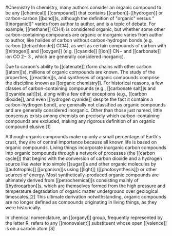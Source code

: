 #Chemistry 
In chemistry, many authors consider an organic compound to be any [[chemical]] [[compound]] that contains [[carbon]]-[[hydrogen]] or carbon-carbon [[bond]]s, although the definition of "organic" versus "[[inorganic]]" varies from author to author, and is a topic of debate. For example, [[methane]] (CH4) is considered organic, but whether some other carbon-containing compounds are organic or inorganic varies from author to author, like halides of carbon without carbon-hydrogen bonds (e.g. carbon [[tetrachloride]] CCl4), as well as certain compounds of carbon with [[nitrogen]] and [[oxygen]] (e.g. [[cyanide]] [[ion]] CN− and [[carbonate]] ion CO
2−
3
, which are generally considered inorganic).

Due to carbon's ability to [[catenate]] (form chains with other carbon [[atom]]s), millions of organic compounds are known. The study of the properties, [[reaction]]s, and syntheses of organic compounds comprise the discipline known as [[organic chemistry]]. For historical reasons, a few classes of carbon-containing compounds (e.g., [[carbonate salt]]s and [[cyanide salt]]s), along with a few other exceptions (e.g., [[carbon dioxide]], and even [[hydrogen cyanide]] despite the fact it contains a carbon-hydrogen bond), are generally not classified as organic compounds and are generally considered inorganic. Other than those just named, little consensus exists among chemists on precisely which carbon-containing compounds are excluded, making any rigorous definition of an organic compound elusive.[1]

Although organic compounds make up only a small percentage of Earth's crust, they are of central importance because all known life is based on organic compounds. Living things incorporate inorganic carbon compounds into organic compounds through a network of processes (the [[carbon cycle]]) that begins with the conversion of carbon dioxide and a hydrogen source like water into simple [[sugar]]s and other organic molecules by [[autotrophic]] [[organism]]s using [[light]] ([[photosynthesis]]) or other sources of energy. Most synthetically-produced organic compounds are ultimately derived from [[petrochemical]]s consisting mainly of [[hydrocarbon]]s, which are themselves formed from the high pressure and temperature degradation of organic matter underground over geological timescales.[2] This ultimate derivation notwithstanding, organic compounds are no longer defined as compounds originating in living things, as they were historically.

In chemical nomenclature, an [[organyl]] group, frequently represented by the letter R, refers to any [[monovalent]] substituent whose open [[valence]] is on a carbon atom.[3]